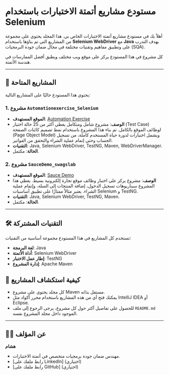 # مستودع مشاريع أتمتة الاختبارات باستخدام Selenium

أهلاً بك في مستودع مشاريع أتمتة الاختبارات الخاص بي. هذا المجلد يحتوي على مجموعة من المشاريع التي تم بناؤها باستخدام **Selenium WebDriver** مع **Java** بهدف التدرب على وتطبيق مفاهيم وتقنيات مختلفة في مجال ضمان جودة البرمجيات (SQA).

كل مشروع في هذا المستودع يركز على موقع ويب مختلف ويطبق أفضل الممارسات في هندسة الأتمتة.

---

## 📂 المشاريع المتاحة

يحتوي هذا المستودع حاليًا على المشاريع التالية:

### 1. مشروع `Automationexercise_Selenium`
-   **الموقع المستهدف**: [Automation Exercise](http://automationexercise.com )
-   **الوصف**: مشروع شامل ومتكامل يغطي أكثر من 25 حالة اختبار (Test Case) لوظائف الموقع بالكامل. تم بناء هذا المشروع باستخدام نمط تصميم كائنات الصفحة (Page Object Model) ويشمل اختبارات لدورة حياة المستخدم كاملة، من تسجيل الحساب وحتى إتمام عملية الشراء والتحقق من الفواتير.
-   **التقنيات**: Java, Selenium WebDriver, TestNG, Maven, WebDriverManager.
-   **الحالة**: مكتمل.

### 2. مشروع `SauceDemo_swagslab`
-   **الموقع المستهدف**: [Sauce Demo](https://www.saucedemo.com/ )
-   **الوصف**: مشروع يركز على اختبار وظائف موقع تجارة إلكترونية بسيط. يغطي هذا المشروع سيناريوهات تسجيل الدخول، إضافة المنتجات إلى السلة، وإتمام عملية الشراء. يعتبر مثالاً ممتازًا على تطبيق أساسيات Selenium و TestNG.
-   **التقنيات**: Java, Selenium WebDriver, TestNG, Maven.
-   **الحالة**: مكتمل.

---

## 🛠️ التقنيات المشتركة

تستخدم كل المشاريع في هذا المستودع مجموعة أساسية من التقنيات:
-   **لغة البرمجة**: Java
-   **أداة الأتمتة**: Selenium WebDriver
-   **إطار عمل الاختبار**: TestNG
-   **إدارة المشروع**: Apache Maven

## 🚀 كيفية استكشاف المشاريع

-   كل مجلد يحتوي على مشروع Maven مستقل بذاته.
-   يمكنك فتح أي من هذه المشاريع باستخدام محرر أكواد مثل IntelliJ IDEA أو Eclipse.
-   للحصول على تفاصيل أكثر حول كل مشروع، يرجى الرجوع إلى ملف `README.md` الموجود داخل مجلد المشروع نفسه.

---

## 👨‍💻 عن المؤلف

**هشام**
-   مهندس ضمان جودة برمجيات متخصص في أتمتة الاختبارات.
-   [رابط ملفك على LinkedIn] (اختياري)
-   [رابط ملفك على GitHub] (اختياري)

